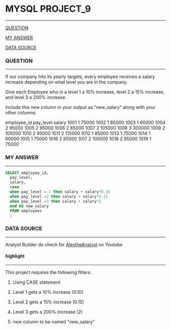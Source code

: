 # MYSQL PROJECT_9
---

[QUESTION](#question)

[MY ANSWER](#my-answer)

[DATA SOURCE](#data-source) 

### QUESTION 
---
If our company hits its yearly targets, every employee receives a salary increase depending on what level you are in the company.

Give each Employee who is a level 1 a 10% increase, level 2 a 15% increase, and level 3 a 200% increase.

Include this new column in your output as "new_salary" along with your other columns.

employee_id	pay_level	salary
1001	1	75000
1002	1	85000
1003	1	60000
1004	2	95000
1005	2	95000
1006	2	85000
1007	2	105000
1008	3	300000
1009	2	105000
1010	2	95000
1011	2	115000
1012	1	85000
1013	1	75000
1014	1	60000
1015	1	75000
1016	2	85000
1017	2	105000
1018	2	95000
1019	1	75000


### MY ANSWER 
---
```SQL
SELECT employee_id,
  pay_level,
  salary,
  case
  when pay_level = 1 then salary + salary*0.10
  when pay_level =2 then salary + salary*0.15
  when pay_level =3 then salary + salary*2
  end AS new_salary
  FROM employees 
  ;

```

### DATA SOURCE 
---
Analyst Builder
do check for [AlextheAnalyst](https://github.com/alextheanalyst) on Youtube 


#### highlight
---
This project requires the following filters:

1.  Using CASE statement
   
2. Level 1 gets a 10% increase (0.10)
   
3. Level 2 gets a 15% increase (0.15)
   
4. Level 3 gets a 200% increase (2)
   
5. new column to be named "new_salary"

